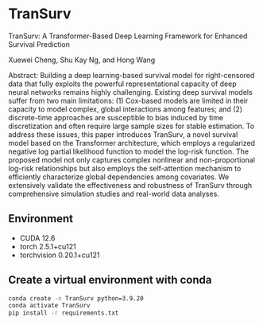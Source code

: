 # TranSurv

TranSurv: A Transformer-Based Deep Learning Framework for Enhanced Survival Prediction

Xuewei Cheng, Shu Kay Ng, and Hong Wang

Abstract: Building a deep learning-based survival model for right-censored data that fully exploits the powerful representational capacity of deep neural networks remains highly challenging. Existing deep survival models suffer from two main limitations: (1) Cox-based models are limited in their capacity to model complex, global interactions among features; and (2) discrete-time approaches are susceptible to bias induced by time discretization and often require large sample sizes for stable estimation. To address these issues, this paper introduces TranSurv, a novel survival model based on the Transformer architecture, which employs a regularized negative log partial likelihood function to model the log-risk function. The proposed model not only captures complex nonlinear and non-proportional log-risk relationships but also employs the self-attention mechanism to efficiently characterize global dependencies among covariates. We extensively validate the effectiveness and robustness of TranSurv through comprehensive simulation studies and real-world data analyses.




## Environment

* CUDA 12.6
* torch 2.5.1+cu121
* torchvision   0.20.1+cu121

## Create a virtual environment with conda

```bash
conda create -n TranSurv python=3.9.20
conda activate TranSurv
pip install -r requirements.txt
```

